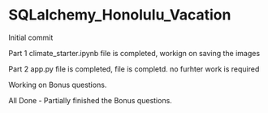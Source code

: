 # SQLalchemy_Honolulu_Vacation

Initial commit

Part 1 
climate_starter.ipynb file is completed, workign on saving the images

Part 2
app.py file is completed, file is completd. no furhter work is required

Working on Bonus questions.

All Done - Partially finished the Bonus questions.